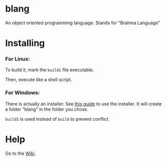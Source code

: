 # blang
An object oriented programming language. Stands for "Brahma Language"
# Installing
### For Linux:
To build it, mark the `build1` file executable.

Then, execute like a shell script.
### For Windows:
There is actually an installer. See [this guide](https://github.com/Ganesha2282882/blang/raw/main/download_win_setup.mp4) to use the installer. It will create a folder "blang" in the folder you chose.

`build1` is used instead of `build` to prevent conflict.
# Help
Go to the [Wiki](https://github.com/Ganesha2282882/blang/wiki).
